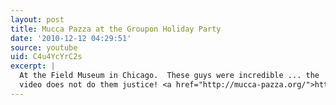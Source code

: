 ```yaml
---
layout: post
title: Mucca Pazza at the Groupon Holiday Party
date: '2010-12-12 04:29:51'
source: youtube
uid: C4u4YcYrC2s
excerpt: |
  At the Field Museum in Chicago.  These guys were incredible ... the
  video does not do them justice! <a href="http://mucca-pazza.org/">http://mucca-pazza.org/</a>
---
```

